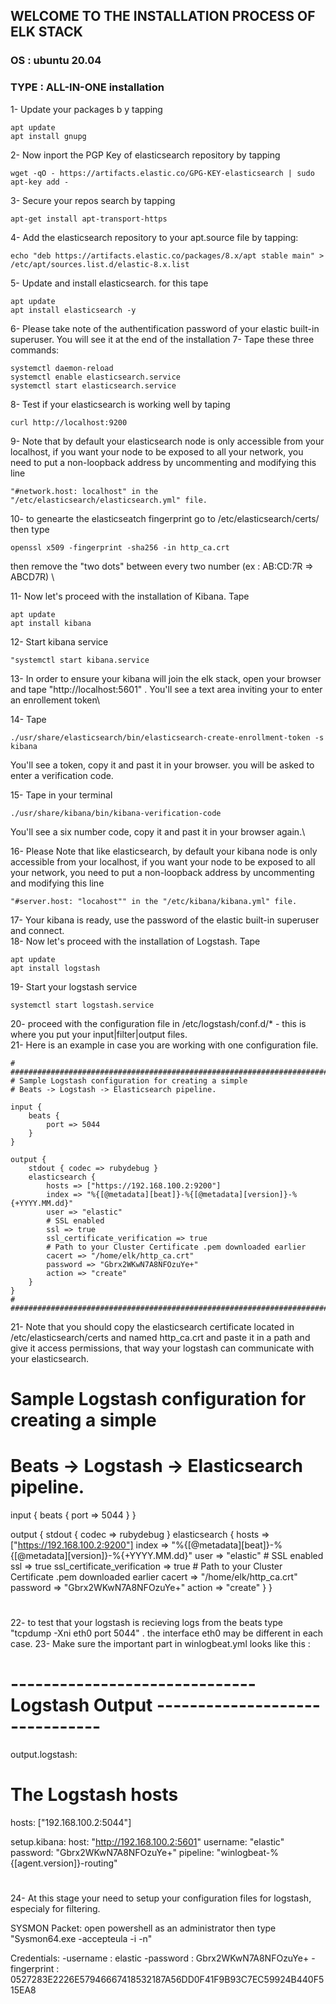 ## WELCOME TO THE INSTALLATION PROCESS OF ELK STACK ##

<h3>OS : ubuntu 20.04</h3>
<h3>TYPE : ALL-IN-ONE installation</h3>


1-  Update your packages b y tapping 
```
apt update
apt install gnupg
```

2-  Now inport the PGP Key of elasticsearch repository by tapping 
```
wget -qO - https://artifacts.elastic.co/GPG-KEY-elasticsearch | sudo apt-key add -
```
3-  Secure your repos search by tapping 
```
apt-get install apt-transport-https
```
4-  Add the elasticsearch repository to your apt.source file by tapping:
```
echo "deb https://artifacts.elastic.co/packages/8.x/apt stable main" > /etc/apt/sources.list.d/elastic-8.x.list
```
5-  Update and install elasticsearch. for this tape 
```
apt update
apt install elasticsearch -y
```
6-  Please take note of the authentification password of your elastic built-in superuser. You will see it at the end of the installation 
7-  Tape these three commands:
```
systemctl daemon-reload
systemctl enable elasticsearch.service
systemctl start elasticsearch.service
```
8-  Test if your elasticsearch is working well by taping 
```
curl http://localhost:9200
```
9-  Note that by default your elasticsearch node is only accessible from your localhost, if you want your node to be exposed to all your network, you need to put a non-loopback address 
    by uncommenting and modifying this line 
```    
"#network.host: localhost" in the "/etc/elasticsearch/elasticsearch.yml" file.
```
10- to genearte the elasticseatch fingerprint go to /etc/elasticsearch/certs/ then type 
```
openssl x509 -fingerprint -sha256 -in http_ca.crt
```
then remove the "two dots" between every two number (ex : AB:CD:7R => ABCD7R) \

11- Now let's proceed with the installation of Kibana. Tape 
```
apt update
apt install kibana
```
12- Start kibana service 
```
"systemctl start kibana.service
```
13- In order to ensure your kibana will join the elk stack, open your browser and tape "http://localhost:5601" . You'll see a text area
    inviting your to enter an enrollement token\
    
14- Tape 
```
./usr/share/elasticsearch/bin/elasticsearch-create-enrollment-token -s kibana
```
You'll see a token, copy it and past it in your browser. you will be asked to enter a verification code. 

15- Tape in your terminal 
```
./usr/share/kibana/bin/kibana-verification-code
```
You'll see a six number code, copy it and past it in your browser again.\

16- Please Note that like elasticsearch, by default your kibana node is only accessible from your localhost, if you want your node to be
    exposed to all your network, you need to put a non-loopback address by uncommenting and modifying this line 
```
"#server.host: "locahost"" in the "/etc/kibana/kibana.yml" file.

```
17- Your kibana is ready, use the password of the elastic built-in superuser and connect.\
18- Now let's proceed with the installation of Logstash. Tape
```
apt update
apt install logstash
```
19- Start your logstash service
```
systemctl start logstash.service
```
20- proceed with the configuration file in /etc/logstash/conf.d/* - this is where you put your input|filter|output files. \
21- Here is an example in case you are working with one configuration file.
```
# #################################################################################################################################
# Sample Logstash configuration for creating a simple
# Beats -> Logstash -> Elasticsearch pipeline.

input {
    beats {
        port => 5044
    }
}

output {
    stdout { codec => rubydebug }
    elasticsearch {
        hosts => ["https://192.168.100.2:9200"]
        index => "%{[@metadata][beat]}-%{[@metadata][version]}-%{+YYYY.MM.dd}"
        user => "elastic"
        # SSL enabled
        ssl => true
        ssl_certificate_verification => true
        # Path to your Cluster Certificate .pem downloaded earlier
        cacert => "/home/elk/http_ca.crt"
        password => "Gbrx2WKwN7A8NFOzuYe+"
        action => "create"
    }
}
# #################################################################################################################################
```

21- Note that you should copy the elasticsearch certificate located in /etc/elasticsearch/certs and named http_ca.crt and paste it in a path and give it access permissions, that way your logstash can communicate with your elasticsearch.
# #################################################################################################################################
# Sample Logstash configuration for creating a simple
# Beats -> Logstash -> Elasticsearch pipeline.

input {
    beats {
        port => 5044
    }
}

output {
    stdout { codec => rubydebug }
    elasticsearch {
        hosts => ["https://192.168.100.2:9200"]
        index => "%{[@metadata][beat]}-%{[@metadata][version]}-%{+YYYY.MM.dd}"
        user => "elastic"
        # SSL enabled
        ssl => true
        ssl_certificate_verification => true
        # Path to your Cluster Certificate .pem downloaded earlier
        cacert => "/home/elk/http_ca.crt"
        password => "Gbrx2WKwN7A8NFOzuYe+"
        action => "create"
    }
}
# #################################################################################################################################

22- to test that your logstash is recieving logs from the beats type "tcpdump -Xni eth0 port 5044" . the interface eth0 may be different in each case.
23- Make sure the important part in winlogbeat.yml looks like this :

# #################################################################################################################################
# ------------------------------ Logstash Output -------------------------------
output.logstash:
  # The Logstash hosts
  hosts: ["192.168.100.2:5044"]

setup.kibana:
  host: "http://192.168.100.2:5601"
  username: "elastic"
  password: "Gbrx2WKwN7A8NFOzuYe+"
  pipeline: "winlogbeat-%{[agent.version]}-routing"
# #################################################################################################################################

24- At this stage your need to setup your configuration files for logstash, especialy for filtering.

 



SYSMON Packet:
open powershell as an administrator then type "Sysmon64.exe -accepteula -i -n"

 Credentials:
    -username : elastic
    -password : Gbrx2WKwN7A8NFOzuYe+
	-fingerprint : 0527283E2226E57946667418532187A56DD0F41F9B93C7EC59924B440F515EA8
